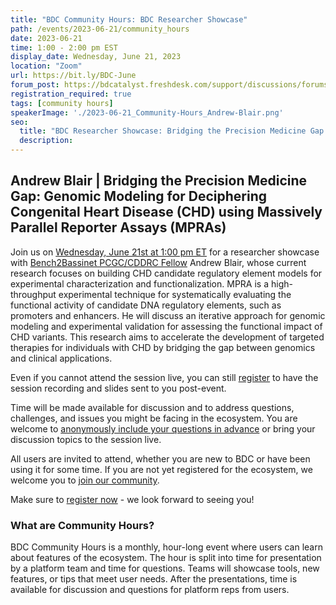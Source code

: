 ```yaml
---
title: "BDC Community Hours: BDC Researcher Showcase"
path: /events/2023-06-21/community_hours
date: 2023-06-21
time: 1:00 - 2:00 pm EST
display_date: Wednesday, June 21, 2023
location: "Zoom"
url: https://bit.ly/BDC-June
forum_post: https://bdcatalyst.freshdesk.com/support/discussions/forums/60000252439
registration_required: true
tags: [community hours]
speakerImage: './2023-06-21_Community-Hours_Andrew-Blair.png'
seo:
  title: "BDC Researcher Showcase: Bridging the Precision Medicine Gap: Genomic Modeling for Deciphering Congenital Heart Disease (CHD) using Massively Parallel Reporter Assays (MPRAs)"
  description:
---
```

## Andrew Blair | Bridging the Precision Medicine Gap: Genomic Modeling for Deciphering Congenital Heart Disease (CHD) using Massively Parallel Reporter Assays (MPRAs)
Join us on [Wednesday, June 21st at 1:00 pm ET](https://bit.ly/BDC-June) for a researcher showcase with [Bench2Bassinet PCGC/CDDRC Fellow](https://benchtobassinet.com/?page_id=2600) Andrew Blair, whose current research focuses on building CHD candidate regulatory element models for experimental characterization and functionalization. MPRA is a high-throughput experimental technique for systematically evaluating the functional activity of candidate DNA regulatory elements, such as promoters and enhancers. He will discuss an iterative approach for genomic modeling and experimental validation for assessing the functional impact of CHD variants. This research aims to accelerate the development of targeted therapies for individuals with CHD by bridging the gap between genomics and clinical applications.

Even if you cannot attend the session live, you can still [register](http://bit.ly/BDC-June) to have the session recording and slides sent to you post-event.

Time will be made available for discussion and to address questions, challenges, and issues you might be facing in the ecosystem. You are welcome to [anonymously include your questions in advance](https://forms.gle/iPifJTM5q2eeKa7UA) or bring your discussion topics to the session live.

All users are invited to attend, whether you are new to BDC or have been using it for some time. If you are not yet registered for the ecosystem, we welcome you to [join our community](https://biodatacatalyst.nhlbi.nih.gov/contact/ecosystem/).

Make sure to [register now](http://bit.ly/BDC-June) - we look forward to seeing you!

### What are Community Hours?

BDC Community Hours is a monthly, hour-long event where users can learn about features of the ecosystem. The hour is split into time for presentation by a platform team and time for questions. Teams will showcase tools, new features, or tips that meet user needs. After the presentations, time is available for discussion and questions for platform reps from users.
